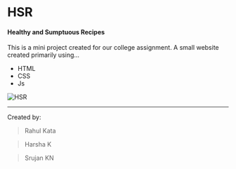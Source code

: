 # HSR

#### Healthy and Sumptuous Recipes

This is a mini project created for our college assignment.
A small website created primarily using...

- HTML
- CSS
- Js

<img src="hsr.gif" alt="HSR">
<hr>

Created by:

> Rahul Kata

> Harsha K

> Srujan KN

